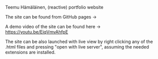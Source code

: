 Teemu Hämäläinen, (reactive) portfolio website

The site can be found from GitHub pages ->

A demo video of the site can be found here -> https://youtu.be/EiqVmvAhfpE

The site can be also launched with live view by right clicking any of the .html files and pressing "open with live server", assuming the needed extensions are installed.
